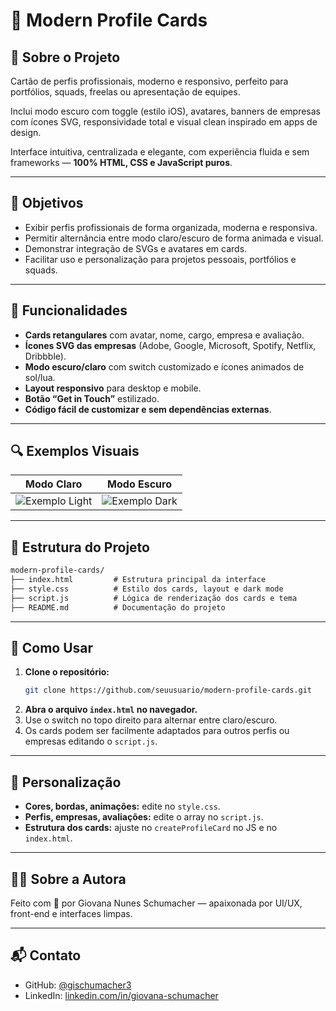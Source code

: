 # 🪪 Modern Profile Cards

## 📌 Sobre o Projeto

Cartão de perfis profissionais, moderno e responsivo, perfeito para portfólios, squads, freelas ou apresentação de equipes.

Inclui modo escuro com toggle (estilo iOS), avatares, banners de empresas com ícones SVG, responsividade total e visual clean inspirado em apps de design.

Interface intuitiva, centralizada e elegante, com experiência fluida e sem frameworks — **100% HTML, CSS e JavaScript puros**.

---

## 🎯 Objetivos

- Exibir perfis profissionais de forma organizada, moderna e responsiva.
- Permitir alternância entre modo claro/escuro de forma animada e visual.
- Demonstrar integração de SVGs e avatares em cards.
- Facilitar uso e personalização para projetos pessoais, portfólios e squads.

---

## 🧩 Funcionalidades

- **Cards retangulares** com avatar, nome, cargo, empresa e avaliação.
- **Ícones SVG das empresas** (Adobe, Google, Microsoft, Spotify, Netflix, Dribbble).
- **Modo escuro/claro** com switch customizado e ícones animados de sol/lua.
- **Layout responsivo** para desktop e mobile.
- **Botão “Get in Touch”** estilizado.
- **Código fácil de customizar e sem dependências externas**.

---

## 🔍 Exemplos Visuais

| Modo Claro | Modo Escuro |
|------------|-------------|
| ![Exemplo Light](COLE_O_LINK_DA_IMAGEM_CLARA_AQUI) | ![Exemplo Dark](COLE_O_LINK_DA_IMAGEM_ESCURO_AQUI) |

<!-- Cole o link direto do GitHub, do Imgur, ou renomeie para arquivos locais se for usar imagens no projeto. -->

---

## 📁 Estrutura do Projeto

```txt
modern-profile-cards/
├── index.html         # Estrutura principal da interface
├── style.css          # Estilo dos cards, layout e dark mode
├── script.js          # Lógica de renderização dos cards e tema
├── README.md          # Documentação do projeto
```

---

## 🚀 Como Usar

1. **Clone o repositório:**
   ```sh
   git clone https://github.com/seuusuario/modern-profile-cards.git
   ```
2. **Abra o arquivo `index.html` no navegador.**
3. Use o switch no topo direito para alternar entre claro/escuro.
4. Os cards podem ser facilmente adaptados para outros perfis ou empresas editando o `script.js`.

---

## 🎨 Personalização

- **Cores, bordas, animações:** edite no `style.css`.
- **Perfis, empresas, avaliações:** edite o array no `script.js`.
- **Estrutura dos cards:** ajuste no `createProfileCard` no JS e no `index.html`.

---

## 👩‍💻 Sobre a Autora

Feito com 💜 por Giovana Nunes Schumacher — apaixonada por UI/UX, front-end e interfaces limpas.

---

## 📬 Contato

- GitHub: [@gischumacher3](https://github.com/gischumacher3)
- LinkedIn: [linkedin.com/in/giovana-schumacher](https://linkedin.com/in/giovana-schumacher)

